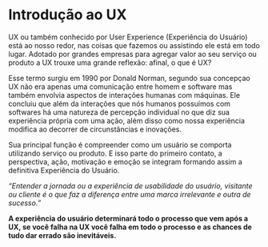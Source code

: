 #                               Introdução ao UX

UX ou também conhecido por User Experience (Experiência do Usuário) está ao nosso redor, nas coisas que fazemos ou assistindo ele está em todo lugar. Adotado por grandes empresas para agregar valor ao seu serviço ou produto a UX trouxe uma grande reflexão: afinal, o que é UX?

Esse termo surgiu em 1990 por Donald Norman, segundo sua concepçao UX não era apenas uma comunicação entre homem e software mas também envolvia aspectos de interações humanas com máquinas. Ele concluiu que além da interações que nós humanos possuímos com softwares há uma natureza de percepção individual no que diz sua experiência própria com uma ação, além disso como nossa experiência modifica ao decorrer de circunstâncias e inovações.

Sua principal função é compreender como um usuário se comporta utilizando serviço ou produto. E isso parte do primeiro contato, a perspectiva, ação, motivação e emoção se integram formando assim a definitiva Experiência do Usuário.

_“Entender a jornada ou a experiência de usabilidade do usuário, visitante ou cliente é o que faz a diferença entre uma marca irrelevante e outra de sucesso.”_

**A experiência do usuário determinará todo o processo que vem após a UX, se você falha na UX você falha em todo o processo e as chances de tudo dar errado são inevitáveis.**